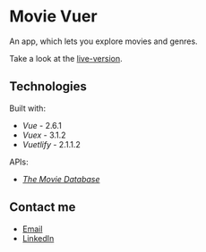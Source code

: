 # Movie Vuer

An app, which lets you explore movies and genres.

Take a look at the [live-version](https://movie-vuer.netlify.com/).
 
## Technologies 

Built with: 

* _Vue_ - 2.6.1
* _Vuex_ - 3.1.2 
* _Vuetlify_ - 2.1.1.2 

APIs:

* [_The Movie Database_](https://developers.themoviedb.org/3)

## Contact me

* [Email](mailto:marius.gessler@gmail.com)
* [LinkedIn](https://www.linkedin.com/in/marius-gessler/)



